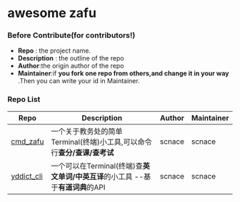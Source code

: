 # awesome zafu

### Before Contribute(for contributors!)

* **Repo** : the project name.
* **Description** : the outline of the repo
* **Author**:the origin author of the repo
* **Maintainer**:if **you fork one repo from others,and change it in your way** .Then you can write your id in Maintainer.

### Repo List

|Repo|Description|Author|Maintainer|
|---|---|---|---|
|[cmd_zafu](https://github.com/scbizu/cmd_zafu/releases)|一个关于教务处的简单Terminal(终端)小工具,可以命令行**查分/查课/查考试**|scnace|scnace|
|[yddict_cli](https://github.com/scbizu/dict_cli/releases)|一个可以在Terminal(终端)查**英文单词/中英互译**的小工具 --基于**有道词典**的API|scnace|scnace|
